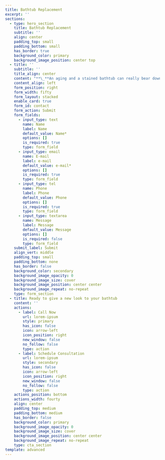 ```yaml
---
title: Bathtub Replacement
excerpt: ''
sections:
  - type: hero_section
    title: Bathtub Replacement
    subtitle: ''
    align: center
    padding_top: small
    padding_bottom: small
    has_border: true
    background_color: primary
    background_image_position: center top
  - title: ''
    subtitle: ''
    title_align: center
    content: "**\_**An aging and a stained bathtub can really bear down the looks of your bathroom. A tub replacement will solve the matter, but you would possibly not feel up to the task. Fortunately, HomeServiceWhiz features a skilled team of bathtub replacement professionals able to update your bathroom.\n\nOur well-trained and courteous installers will pry away the old tub and eliminate it properly. We'll evaluate your plumbing and update it as required for the new bathtub. We maintain a clean worksite and respect our customers' homes.\n\n**Tips for replacing your bathroom**\n\nThinking about remodeling your bathroom? Summer is that the perfect time to try and do so – it allows you to revamp your space before the upcoming holidays arrive. If you're not entirely sure what you would like for your bathroom or where to start, inspect these 10 tips for the project. And if you've got the other questions, be happy to offer our bath solutions experts a call.\n\n**1. CREATE A BUDGET**\n\nThe first and foremost thing you ought to do before renovating your bathroom is to establish a budget. There's always the prospect of a renovation bringing surprises, and it's better to be prepared than to spend quite you would like to.\n\n**2. GO GREEN**\n\nWhen you prefer to go green, the environment won't be the sole thing that benefits from it – you'll too. Environmentally friendly products not only look great, but they perform well, are better for your health, and may prevent money on your water and energy bills.\n\n**3. DON'T ATTEMPT TO DO EVERYTHING YOURSELF**\n\nYou may be a handy person, but if you're unacquainted with any stage of a toilet renovation, don't attempt to roll in the hay yourself; you'll find yourself causing more harm than good.\_\n\n**4. KEEP YOUR PLUMBING**\n\nWhile you'll be tempted to swap your sink and your toilet, you'll save tons of cash if you only keep them where they're. Moving plumbing fixtures can't only be a hassle, but it can quickly add up in cost.\n\n**5. CALL US FOR YOUR SHOWER OR TUB REPLACEMENT**\n\nAt BRAND NAME, we will replace your shower or bathtub (or convert your tub to a shower) in only one day! You won't need to click to a large number of a toilet for days on end. Plus, our bathtubs and showers are made up of crack-resistant, mold-resistant, long-lasting materials.\n\n**6. DON'T FORGET YOUR LIGHTING**\n\nYou don't want to finish up with a totally renovated bathroom paired with outdated lighting. Save the lighting task for last so you'll get a pity for your new bathroom. Then, consider all of your options, including ambient lighting, accent lighting, vanity lighting, and more.\n\n**7. TRY VERTICAL STORAGE**\n\nBathrooms usually aren't the most important rooms in your home, so cash in on the smaller space you've got and check out some vertical storage options. You'll use your space more wisely and open up your bathroom, so it's larger than it is.\n\n8**. FIND A BOLD MIRROR**\n\nIf your bathtub or sink isn't the toilet piece that creates a press release, find a bold mirror to feature some pizzazz. Mirrors also will make your bathroom look larger, so don't be afraid to experiment.\n\nFor conversions and new installations, trust BRAND NAME. Our bath experts can assist you in planning out your perfect update – give us a call today.\n\n**Excellent selection of acrylic bathtubs**\n\nThe replacement bathtubs that we install are made from 100% durable acrylic. As a bonus, acrylic tubs are easier to stay clean because they resist mold and mildew. All of this suggests that you'll enjoy a beautiful tub that needs less scrubbing within the years to return. At BRAND NAME , we gladly provide a lifetime warranty on every bathtub replacement service we offer.\n\nYou'll upgrade to a replacement look or choose one that matches your existing color scheme. Finishes are available traditional options like marble, tile, or granite, also as stylish modern colors.\n\nThe bathtub selection at HomeServiceWhiz also includes deep bathtub models. With a deep tub, you'll sink completely into a soothing hot bath.\_\n\n**Choose us for your bathtub replacement**\n\nBRAND NAME has earned thousands of consumers' trust due to our commitment to total customer satisfaction. Once you contact us, a home remodeling expert will visit your home. We'll measure your space and present samples so that you'll choose a finish. You'll haven't any trouble finding an excellent New Look for your bathroom.\_\n"
    content_align: left
    form_position: right
    form_width: fifty
    form_layout: stacked
    enable_card: true
    form_id: contact
    form_action: Submit
    form_fields:
      - input_type: text
        name: Name
        label: Name
        default_value: Name*
        options: []
        is_required: true
        type: form_field
      - input_type: email
        name: E-mail
        label: e-mail
        default_value: e-mail*
        options: []
        is_required: true
        type: form_field
      - input_type: tel
        name: Phone
        label: Phone
        default_value: Phone
        options: []
        is_required: true
        type: form_field
      - input_type: textarea
        name: Message
        label: Message
        default_value: Message
        options: []
        is_required: false
        type: form_field
    submit_label: Submit
    align_vert: middle
    padding_top: small
    padding_bottom: none
    has_border: false
    background_color: secondary
    background_image_opacity: 0
    background_image_size: cover
    background_image_position: center center
    background_image_repeat: no-repeat
    type: form_section
  - title: Ready to give a new look to your bathtub
    content: ''
    actions:
      - label: Call Now
        url: lorem-ipsum
        style: primary
        has_icon: false
        icon: arrow-left
        icon_position: right
        new_window: false
        no_follow: false
        type: action
      - label: Schedule Consultation
        url: lorem-ipsum
        style: secondary
        has_icon: false
        icon: arrow-left
        icon_position: right
        new_window: false
        no_follow: false
        type: action
    actions_position: bottom
    actions_width: fourty
    align: center
    padding_top: medium
    padding_bottom: medium
    has_border: false
    background_color: primary
    background_image_opacity: 0
    background_image_size: cover
    background_image_position: center center
    background_image_repeat: no-repeat
    type: cta_section
template: advanced
---
```

